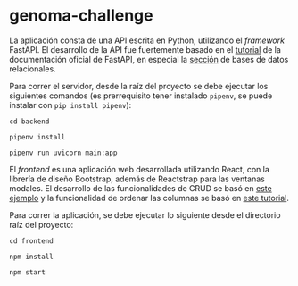 # genoma-challenge

La aplicación consta de una API escrita en Python, utilizando el _framework_ FastAPI.
El desarrollo de la API fue fuertemente basado en el [tutorial](https://fastapi.tiangolo.com/tutorial/) de la documentación oficial de FastAPI, en especial la [sección](https://fastapi.tiangolo.com/tutorial/sql-databases/) de bases de datos relacionales.

Para correr el servidor, desde la raíz del proyecto se debe ejecutar los siguientes comandos (es prerrequisito tener instalado `pipenv`, se puede instalar con `pip install pipenv`):

```cd backend```

```pipenv install```

```pipenv run uvicorn main:app```


El _frontend_ es una aplicación web desarrollada utilizando React, con la librería de diseño Bootstrap, además de Reactstrap para las ventanas modales. El desarrollo de las funcionalidades de CRUD se basó en [este ejemplo](https://github.com/Borja95/crudHooks/blob/master/src/App.js) y la funcionalidad de ordenar las columnas se basó en [este tutorial](https://www.smashingmagazine.com/2020/03/sortable-tables-react/).

Para correr la aplicación, se debe ejecutar lo siguiente desde el directorio raíz del proyecto:

```cd frontend```

```npm install```

```npm start```